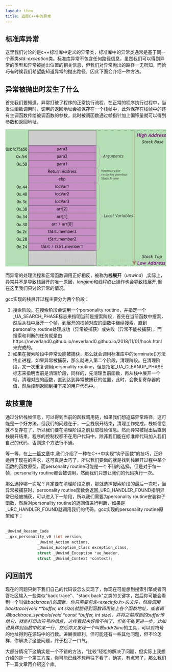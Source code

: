 ```yaml
---
layout: item
title: 追踪C++中的异常
---
```


## 标准库异常
  这里我们讨论的是c++标准库中定义的异常类，标准库中的异常类通常是基于同一个基类*std::exception*类。标准库异常不包含任何路径信息，虽然我们可以得到异常的类型和异常被抛出位置的相关信息，但我们对异常抛出的路径一无所知，而恰巧有时候我们希望能知道异常的抛出路径，因此下面会介绍一种方法。


## 异常被抛出时发生了什么

  首先我们要知道，异常打破了程序的正常执行流程，在正常的程序执行过程中，当发生函数调用时，调用的返回地址会被保存在一个栈帧中，此外保存在栈帧中的还有主调函数传给被调函数的参数，此时被调函数通过帧指针加上偏移量就可以得到参数和返回地址。

  ![stack](/img/stackframe.jpg)

  而异常的处理流程和正常函数调用正好相反，被称为**栈展开**（*unwind*）,实际上，异常并不是导致栈展开的唯一原因，*longjmp*和线程终止操作也会导致栈展开,但在这里我们只讨论异常的情况。

  gcc实现的栈展开过程主要分为两个阶段：
  1. 搜索阶段。在搜索阶段会调用一个personality routine，并指定一个\_UA\_SEARCH\_PHASE标志来指明当前是搜索阶段，首先在当前函数中搜索，然后从栈中展开一个帧，到展开的栈帧对应的函数中继续搜索，直到personality routine处理成功（异常被捕获）或失败（异常不能被捕获），而搜索和判断的任务就是由https://neverland0.github.io/neverland0.github.io/2018/11/01/hook.html来完成的。
  2. 如果在搜索阶段中异常没能被捕获，那么就会调用标准库中的terminate()方法终止进程，如果异常被捕获，那么就进入第二个阶段，清理阶段。在清理阶段，又一次重复调用personality routine，但是指定\_UA\_CLEANUP\_PHASE标志来指明当前是清理阶段，同样的，先清理当前函数，再从栈中展开一个帧，清理对应的函数，直到达到异常被捕获的位置，此时，会恢复寄存器的值，然后控制返回到接下来的用户代码中。
  
## 故技重施

  通过分析栈帧信息，可以得到当前的函数调用链，如果我们想追踪异常路径，这可能是一个好方法，但我们的问题在于，一旦栈展开结束，清理工作完成，栈帧信息就不复存在了，所以我们要在清理阶段之前获取栈帧信息。然而异常被抛出后直到栈展开结束，程序的控制权都不在用户代码中，除非我们能在标准库代码加入我们自己的代码，否则这个方法行不通。

  等一等，在[上一篇文章](https://neverland0.github.io/neverland0.github.io/2018/11/01/hook.html)中,我们介绍了一种在C++中实现“钩子函数”的技巧，正好适用于现在的需求，这可真是太巧了，所以我们要做的就是找到栈展开过程中某个函数的函数原型，而personality routine可能是一个不错的选择，但是对于每一帧，personality routine都会被调用，然而我们只想让我们的代码执行一次。

  那么选择哪一次呢？肯定要在清理阶段之前，那就选择搜索阶段的最后一次吧，当异常被捕获时，personality routine函数会返回\_URC\_HANDLER\_FOUND指明异常已经被捕获，可以进入下一阶段，所以我们需要为personality routine安装钩子函数，然后对personality routine的返回值进行判断，如果是\_URC\_HANDLER\_FOUND就调用我们的代码。gcc实现的personality routine原型如下：

```c++

_Unwind_Reason_Code
__gxx_personality_v0 (int version,
              _Unwind_Action actions,
              _Unwind_Exception_Class exception_class,
              struct _Unwind_Exception *ue_header,
              struct _Unwind_Context *context);

```

  

## 闪回前咒

  现在的问题只剩下我们自己的代码该怎么实现了，你现在可能想到搜索引擎或者问答社区输入一些类似"back trace"、"stack back"之类的关键字，然后你可能会看到一个叫做*backtrace()*的函数，你只需要包含<execinfo.h>头文件，然后调用backtrace(void \*\*buffer, int size)就能得到函数调用链上各个函数地址，或者调用backtrace\_symbols(void \*const \*buffer, int size)，并将之前得到的buffer传给它，就能打印出符号的信息，这样看起来好像不错了，但能不能更进一步，比如说具体到函数中的某一行，然后你又发现一个叫做*addr2line*的工具，可以对符号的地址得到在源码中的行数。进展很顺利，但可能还有一些其他问题，但不论怎样，你解决了这些问题，终于松了一口气。

  大部分情况下这确实是一个不错的方法，“比较”轻松的解决了问题，但实际上我想介绍的是一个第三方库，你可能已经不想再往下看了，确实，有点累了，那么我们下一篇文章再介绍这个库。
